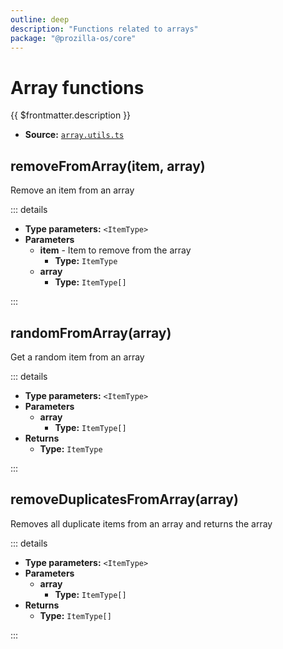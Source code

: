 ```yaml
---
outline: deep
description: "Functions related to arrays"
package: "@prozilla-os/core"
---
```


# Array functions

{{ $frontmatter.description }}

- **Source:** [`array.utils.ts`](https://github.com/prozilla-os/ProzillaOS/blob/main/packages/core/src/features/_utils/array.utils.ts)


## removeFromArray(item, array)

Remove an item from an array

::: details

- **Type parameters:** `<ItemType>`
- **Parameters**
  - **item** - Item to remove from the array
    - **Type:** `ItemType`
  - **array**
    - **Type:** `ItemType[]`

:::

## randomFromArray(array)

Get a random item from an array

::: details

- **Type parameters:** `<ItemType>`
- **Parameters**
  - **array**
    - **Type:** `ItemType[]`
- **Returns**
  - **Type:** `ItemType`

:::

## removeDuplicatesFromArray(array)

Removes all duplicate items from an array and returns the array

::: details

- **Type parameters:** `<ItemType>`
- **Parameters**
  - **array**
    - **Type:** `ItemType[]`
- **Returns**
  - **Type:** `ItemType[]`

:::
